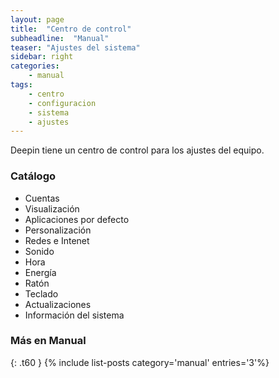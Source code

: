 ```yaml
---
layout: page
title:  "Centro de control"
subheadline:  "Manual"
teaser: "Ajustes del sistema"
sidebar: right
categories:
    - manual
tags:
    - centro
    - configuracion
    - sistema
    - ajustes
---
```

Deepin tiene un centro de control para los ajustes del equipo.

### Catálogo
* Cuentas
* Visualización
* Aplicaciones por defecto
* Personalización
* Redes e Intenet
* Sonido
* Hora
* Energía
* Ratón
* Teclado
* Actualizaciones
* Información del sistema

### Más en Manual
{: .t60 }
{% include list-posts category='manual' entries='3'%}
